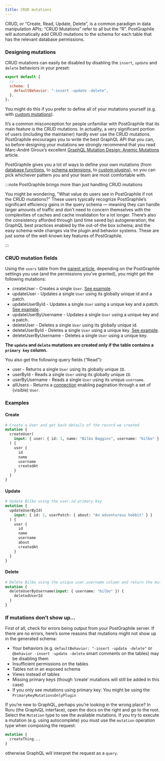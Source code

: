 ```yaml
---
title: CRUD mutations
---
```


CRUD, or “Create, Read, Update, Delete”, is a common paradigm in data
manipulation APIs; “CRUD Mutations” refer to all but the “R”. PostGraphile will
automatically add CRUD mutations to the schema for each table that has the
relevant database permissions.

### Designing mutations

CRUD mutations can easily be disabled by disabling the `insert`,
`update` and `delete` behaviors in your preset:

```js title="graphile.config.mjs"
export default {
  // ...
  schema: {
    defaultBehavior: "-insert -update -delete",
  },
};
```

You might do this if you prefer to define all of your mutations yourself (e.g.
with [custom mutations](./custom-mutations)).

It’s a common misconception for people unfamiliar with PostGraphile that its
main feature is the CRUD mutations. In actuality, a very significant portion of
users (including the maintainer) hardly ever use the CRUD mutations.
PostGraphile encourages you to write the best GraphQL API that you can, so
before designing your mutations we strongly recommend that you read Marc-André
Giroux’s excellent [GraphQL Mutation Design: Anemic
Mutations](https://xuorig.medium.com/graphql-mutation-design-anemic-mutations-dd107ba70496)
article.

PostGraphile gives you a lot of ways to define your own mutations (from
[database functions](./custom-mutations), to [schema
extensions](./extend-schema), to [custom plugins](./extending)),
so you can pick whichever pattern you and your team are most comfortable with.

:::note PostGraphile brings more than just handling CRUD mutations

You might be wondering, &quot;What value do users see in PostGraphile if not the
CRUD mutations?&quot; These users typically recognize PostGraphile’s significant
efficiency gains in the query schema &mdash; meaning they can handle larger
amounts of traffic and don’t need to concern themselves with the complexities
of caches and cache invalidation for a lot longer. There’s also the consistency afforded
through (and time saved by) autogeneration; the GraphQL best practices enabled
by the out-of-the box schema; and the easy schema-wide changes via the plugin
and behavior systems. These are just some of the well-known key features of PostGraphile.

:::

### CRUD mutation fields

Using the `users` table from the [parent article](./tables), depending on the
PostGraphile settings you use (and the permissions you’ve granted), you might
get the following mutations:

- createUser - Creates a single `User`.
  [See example](#create).
- updateUser - Updates a single `User` using its globally unique id and a patch.
- updateUserById - Updates a single `User` using a unique key and a patch.
  [See example](#update).
- updateUserByUsername - Updates a single `User` using a unique key and a patch.
- deleteUser - Deletes a single `User` using its globally unique id.
- deleteUserById - Deletes a single `User` using a unique key.
  [See example](#delete).
- deleteUserByUsername - Deletes a single `User` using a unique key.

**The `update` and `delete` mutations are created only if the table contains a
`primary key` column.**

You also get the following query fields (“Read”):

- user - Returns a single `User` using its globally unique `ID`.
- userById - Reads a single `User` using its globally unique `ID`.
- userByUsername - Reads a single `User` using its unique `username`.
- allUsers - Returns a [connection](./connections) enabling pagination through
  a set of (visible) `User`.

### Examples

#### Create

```graphql
# Create a User and get back details of the record we created
mutation {
  createUser(
    input: { user: { id: 1, name: "Bilbo Baggins", username: "bilbo" } }
  ) {
    user {
      id
      name
      username
      createdAt
    }
  }
}
```

#### Update

```graphql
# Update Bilbo using the user.id primary key
mutation {
  updateUserById(
    input: { id: 1, userPatch: { about: "An adventurous hobbit" } }
  ) {
    user {
      id
      name
      username
      about
      createdAt
    }
  }
}
```

#### Delete

```graphql
# Delete Bilbo using the unique user.username column and return the mutation ID
mutation {
  deleteUserByUsername(input: { username: "bilbo" }) {
    deletedUserId
  }
}
```

### If mutations don’t show up...

First of all, check for errors being output from your PostGraphile server. If
there are no errors, here’s some reasons that mutations might not show up in the
generated schema:

- Your behaviors (e.g. `defaultBehavior: "-insert -update -delete"` or `@behavior -insert -update -delete` smart comments on the tables) may be disabling them
- Insufficient permissions on the tables
- Tables not in an exposed schema
- Views instead of tables
- Missing primary keys (though ‘create’ mutations will still be added in this
  case)
- If you only see mutations using primary key: You might be using the
  `PrimaryKeyMutationsOnlyPlugin`

If you’re new to GraphQL, perhaps you’re looking in the wrong place? In Ruru (the
Graph*i*QL interface), open the docs on the right and go to the root. Select the
`Mutation` type to see the available mutations. If you try to execute a mutation
(e.g. using autocomplete) you must use the `mutation` operation type when
composing the request:

```graphql
mutation {
  createThing...
}
```

otherwise GraphQL will interpret the request as a `query`.
